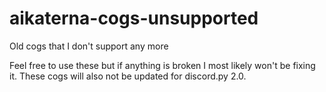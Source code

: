 # aikaterna-cogs-unsupported
Old cogs that I don't support any more

Feel free to use these but if anything is broken I most likely won't be fixing it. These cogs will also not be updated for discord.py 2.0.
